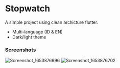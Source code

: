# Stopwatch
A simple project using clean archicture flutter.
- Multi-language (ID & EN)
- Dark/light theme
### Screenshots
![Screenshot_1653876696](https://user-images.githubusercontent.com/46457480/170905229-ce117199-1484-40ba-b158-374e5dc6305c.png) ![Screenshot_1653876702](https://user-images.githubusercontent.com/46457480/170905235-7921ad73-209a-4af7-b1a1-657b75b8484e.png)